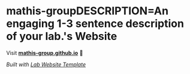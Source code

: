 
# mathis-groupDESCRIPTION=An engaging 1-3 sentence description of your lab.'s Website

Visit **[mathis-group.github.io](https://mathis-group.github.io)** 🚀

_Built with [Lab Website Template](https://greene-lab.gitbook.io/lab-website-template-docs)_
